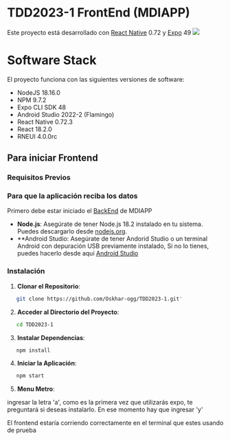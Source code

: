 # TDD2023-1 FrontEnd (MDIAPP)
Este proyecto está desarrollado con [React Native](https://github.com/facebook/react-native) 0.72 y [Expo](https://github.com/expo/expo) 49
![](https://raw.githubusercontent.com/expo/expo/main/.github/resources/banner.png)

# Software Stack
El proyecto funciona con las siguientes versiones de software:
 - NodeJS 18.16.0
 - NPM 9.7.2
 - Expo CLI SDK 48
 - Android Studio 2022-2 (Flamingo)
 - React Native 0.72.3
 - React 18.2.0
 - RNEUI 4.0.0rc

## Para iniciar Frontend

### Requisitos Previos
### Para que la aplicación reciba los datos
Primero debe estar iniciado el [BackEnd](https://github.com/Oskhar-ogg/TDD2023-BACKEND) de MDIAPP
- **Node.js**: Asegúrate de tener Node.js 18.2 instalado en tu sistema. Puedes descargarlo desde [nodejs.org](https://nodejs.org/).
- **Android Studio: Asegúrate de tener Andorid Studio o un terminal Android con depuración USB previamente instalado, Si no lo tienes, puedes hacerlo desde aquí [Android Studio](https://developer.android.com/studio)
### Instalación

1. **Clonar el Repositorio**:
```bash
   git clone https://github.com/Oskhar-ogg/TDD2023-1.git'
```
2. **Acceder al Directorio del Proyecto**:
```bash
   cd TDD2023-1
```
3. **Instalar Dependencias**:
```bash
   npm install
```
4. **Iniciar la Aplicación**:
```bash
   npm start
```
5. **Menu Metro**:

 ingresar la letra 'a', como es la primera vez que utilizarás expo, te preguntará si deseas instalarlo.
 En ese momento hay que ingresar 'y'

 El frontend estaría corriendo correctamente en el terminal que estes usando de prueba



